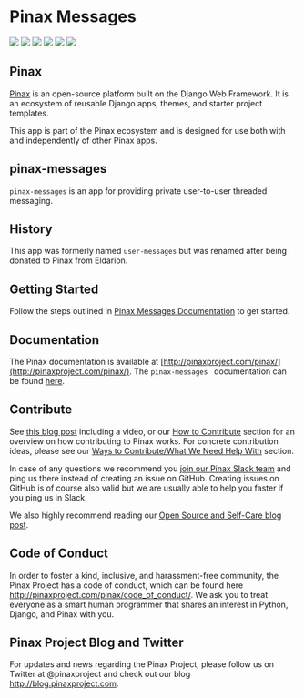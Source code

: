 # Pinax Messages

[![](http://slack.pinaxproject.com/badge.svg)](http://slack.pinaxproject.com/)
[![](https://img.shields.io/travis/pinax/pinax-messages.svg)](https://travis-ci.org/pinax/pinax-messages)
[![](https://img.shields.io/coveralls/pinax/pinax-messages.svg)](https://coveralls.io/r/pinax/pinax-messages)
[![](https://img.shields.io/pypi/dm/pinax-messages.svg)](https://pypi.python.org/pypi/pinax-messages/)
[![](https://img.shields.io/pypi/v/pinax-messages.svg)](https://pypi.python.org/pypi/pinax-messages/)
[![](https://img.shields.io/badge/license-MIT-blue.svg)](https://pypi.python.org/pypi/pinax-messages/)

## Pinax

[Pinax](http://pinaxproject.com/pinax/) is an open-source platform built on the
Django Web Framework. It is an ecosystem of reusable Django apps, themes, and
starter project templates.

This app is part of the Pinax ecosystem and is designed for use both with and
independently of other Pinax apps.

## pinax-messages

`pinax-messages` is an app for providing private user-to-user threaded messaging.


## History

This app was formerly named `user-messages` but was renamed after being donated to Pinax from Eldarion.


## Getting Started

Follow the steps outlined in [Pinax Messages Documentation](docs/index.md) to get started.


## Documentation


The Pinax documentation is available at [http://pinaxproject.com/pinax/](http://pinaxproject.com/pinax/). The `pinax-messages ` documentation can be found [here](https://github.com/pinax/pinax-messages/blob/master/docs/index.md).



## Contribute

See [this blog post](http://blog.pinaxproject.com/2016/02/26/recap-february-pinax-hangout/) including a video, or our [How to Contribute](http://pinaxproject.com/pinax/how_to_contribute/) section for an overview on how contributing to Pinax works. For concrete contribution ideas, please see our [Ways to Contribute/What We Need Help With](http://pinaxproject.com/pinax/ways_to_contribute/) section.

In case of any questions we recommend you [join our Pinax Slack team](http://slack.pinaxproject.com) and ping us there instead of creating an issue on GitHub. Creating issues on GitHub is of course also valid but we are usually able to help you faster if you ping us in Slack.

We also highly recommend reading our [Open Source and Self-Care blog post](http://blog.pinaxproject.com/2016/01/19/open-source-and-self-care/).


## Code of Conduct

In order to foster a kind, inclusive, and harassment-free community, the Pinax Project has a code of conduct, which can be found here http://pinaxproject.com/pinax/code_of_conduct/. We ask you to treat everyone as a smart human programmer that shares an interest in Python, Django, and Pinax with you.


## Pinax Project Blog and Twitter

For updates and news regarding the Pinax Project, please follow us on Twitter at @pinaxproject and check out our blog http://blog.pinaxproject.com.

